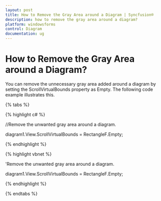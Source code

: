 ```yaml
---
layout: post
title: How to Remove the Gray Area around a Diagram | Syncfusion®
description: how to remove the gray area around a diagram?
platform: windowsforms
control: Diagram
documentation: ug
---
```


# How to Remove the Gray Area around a Diagram?

You can remove the unnecessary gray area added around a diagram by setting the ScrollVirtualBounds property as Empty. The following code example illustrates this.

{% tabs %}

{% highlight c# %}

//Remove the unwanted gray area around a diagram.

diagram1.View.ScrollVirtualBounds = RectangleF.Empty;

{% endhighlight %}

{% highlight vbnet %}

'Remove the unwanted gray area around a diagram.

diagram1.View.ScrollVirtualBounds = RectangleF.Empty;

{% endhighlight %}

{% endtabs %}

